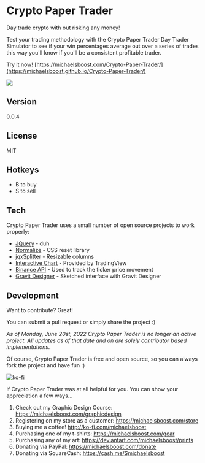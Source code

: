 Crypto Paper Trader
===================

Day trade crypto with out risking any money! 

Test your trading methodology with the Crypto Paper Trader Day Trader Simulator to see if your win percentages average out over a series of trades this way you'll know if you'll be a consistent profitable trader.

Try it now! [https://michaelsboost.com/Crypto-Paper-Trader/](https://michaelsboost.github.io/Crypto-Paper-Trader/)

![](https://raw.githubusercontent.com/michaelsboost/Crypto-Paper-Trader/gh-pages/screenshot.png)

Version
-------------

0.0.4

License
-------------

MIT 

Hotkeys
-------------

* B to buy
* S to sell

Tech
-------------

Crypto Paper Trader uses a small number of open source projects to work properly:

* [JQuery](https://jquery.com/) - duh
* [Normalize](https://github.com/necolas/normalize.css) - CSS reset library
* [jqxSplitter](https://www.jqwidgets.com/jquery-widgets-demo/demos/jqxsplitter/index.htm#demos/jqxsplitter/defaultfunctionality.htm) - Resizable columns
* [Interactive Chart](https://www.tradingview.com/symbols/LTCUSDT/?utm_source=crypto-paper-trader.michaelsboost.repl.co&utm_medium=widget&utm_campaign=chart&utm_term=BINANCE%3ALTCUSDT) - Provided by TradingView
* [Binance API](https://github.com/binance/binance-spot-api-docs/blob/master/rest-api.md) - Used to track the ticker price movement
* [Gravit Designer](https://designer.gravit.io/) - Sketched interface with Gravit Designer

Development
-------------

Want to contribute? Great!  

You can submit a pull request or simply share the project :)

*As of Monday, June 20st, 2022 Crypto Paper Trader is no longer an active project.
All updates as of that date and on are solely contributor based implementations.*

Of course, Crypto Paper Trader is free and open source, so you can always fork the project and have fun :)

[![ko-fi](https://az743702.vo.msecnd.net/cdn/kofi2.png?v=0)](https://ko-fi.com/michaelsboost)

If Crypto Paper Trader was at all helpful for you. You can show your appreciation a few ways...

1) Check out my Graphic Design Course: https://michaelsboost.com/graphicdesign  
2) Registering on my store as a customer: https://michaelsboost.com/store  
3) Buying me a coffee! http://ko-fi.com/michaelsboost  
4) Purchasing one of my t-shirts: https://michaelsboost.com/gear  
5) Purchasing any of my art: https://deviantart.com/michaelsboost/prints  
6) Donating via PayPal: https://michaelsboost.com/donate  
7) Donating via SquareCash: https://cash.me/$michaelsboost  